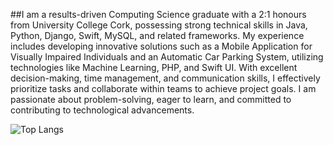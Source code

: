 ##I am a results-driven Computing Science graduate with a 2:1 honours from University College Cork, possessing strong technical skills in Java, Python, Django, Swift, MySQL, and related frameworks. My experience includes developing innovative solutions such as a Mobile Application for Visually Impaired Individuals and an Automatic Car Parking System, utilizing technologies like Machine Learning, PHP, and Swift UI. With excellent decision-making, time management, and communication skills, I effectively prioritize tasks and collaborate within teams to achieve project goals. I am passionate about problem-solving, eager to learn, and committed to contributing to technological advancements.


![Top Langs](https://github-readme-stats.vercel.app/api/top-langs/?username=SrK1080&layout=compact&langs_count=8)
<!--
**SrK1080/SrK1080** is a ✨ _special_ ✨ repository because its `README.md` (this file) appears on your GitHub profile.

Here are some ideas to get you started:

- 🔭 I’m currently working on ...
- 🌱 I’m currently learning ...
- 👯 I’m looking to collaborate on ...
- 🤔 I’m looking for help with ...
- 💬 Ask me about ...
- 📫 How to reach me: ...
- 😄 Pronouns: ...
- ⚡ Fun fact: ...
-->
